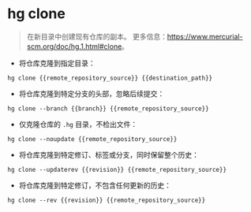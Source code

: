 # hg clone

> 在新目录中创建现有仓库的副本。
> 更多信息：<https://www.mercurial-scm.org/doc/hg.1.html#clone>。

- 将仓库克隆到指定目录：

`hg clone {{remote_repository_source}} {{destination_path}}`

- 将仓库克隆到特定分支的头部，忽略后续提交：

`hg clone --branch {{branch}} {{remote_repository_source}}`

- 仅克隆仓库的 `.hg` 目录，不检出文件：

`hg clone --noupdate {{remote_repository_source}}`

- 将仓库克隆到特定修订、标签或分支，同时保留整个历史：

`hg clone --updaterev {{revision}} {{remote_repository_source}}`

- 将仓库克隆到特定修订，不包含任何更新的历史：

`hg clone --rev {{revision}} {{remote_repository_source}}`